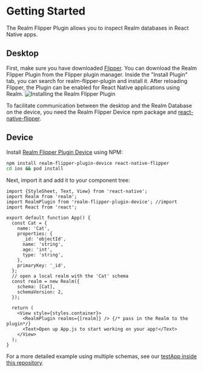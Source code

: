 # Getting Started
The Realm Flipper Plugin allows you to inspect Realm databases in React Native apps. 

## Desktop
First, make sure you have downloaded [Flipper](https://fbflipper.com/). You can download the Realm Flipper Plugin from the Flipper plugin manager. Inside the "Install Plugin" tab, you can search for realm-flipper-plugin and install it. After reloading Flipper, the Plugin can be enabled for React Native applications using Realm. 
![Installing the Realm Flipper Plugin](./InstallingFlipperPlugin.png "Installing the Realm Flipper Plugin")

To facilitate communication between the desktop and the Realm Database on the device, you need the Realm Flipper Device npm package and [react-native-flipper](https://www.npmjs.com/package/react-native-flipper).
## Device
Install [Realm Flipper Plugin Device](https://www.npmjs.com/package/realm-flipper-plugin-device) using NPM:

```sh
npm install realm-flipper-plugin-device react-native-flipper
cd ios && pod install
```

Next, import it and add it to your component tree:

```tsx
import {StyleSheet, Text, View} from 'react-native';
import Realm from 'realm';
import RealmPlugin from 'realm-flipper-plugin-device'; //import
import React from 'react';

export default function App() {
  const Cat = {
    name: 'Cat',
    properties: {
      _id: 'objectId',
      name: 'string',
      age: 'int',
      type: 'string',
    },
    primaryKey: '_id',
  };
  // open a local realm with the 'Cat' schema
  const realm = new Realm({
    schema: [Cat],
    schemaVersion: 2,
  });

  return (    
    <View style={styles.container}>
      <RealmPlugin realms={[realm]} /> {/* pass in the Realm to the plugin*/}
      <Text>Open up App.js to start working on your app!</Text>
    </View>
  );
}
```

For a more detailed example using multiple schemas, see our [testApp inside this repository](https://github.com/realm/realm-flipper-plugin/blob/main/testApp/App.tsx).
